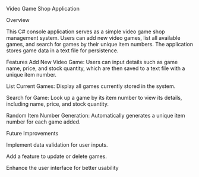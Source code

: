 Video Game Shop Application

Overview


This C# console application serves as a simple video game shop management system. Users can add new video games, list all available games, and search for games by their unique item numbers. The application stores game data in a text file for persistence.

Features
Add New Video Game: Users can input details such as game name, price, and stock quantity, which are then saved to a text file with a unique item number.


List Current Games: Display all games currently stored in the system.


Search for Game: Look up a game by its item number to view its details, including name, price, and stock quantity.


Random Item Number Generation: Automatically generates a unique item number for each game added.

Future Improvements


Implement data validation for user inputs.

Add a feature to update or delete games.

Enhance the user interface for better usability
